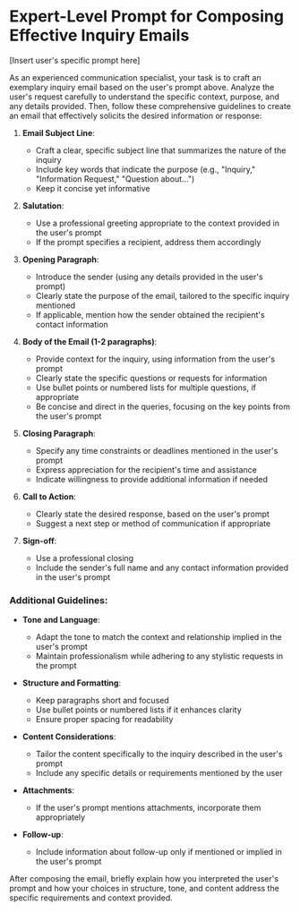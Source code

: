 # Expert-Level Prompt for Composing Effective Inquiry Emails

[Insert user's specific prompt here]

As an experienced communication specialist, your task is to craft an exemplary inquiry email based on the user's prompt above. Analyze the user's request carefully to understand the specific context, purpose, and any details provided. Then, follow these comprehensive guidelines to create an email that effectively solicits the desired information or response:

1. **Email Subject Line**:
   - Craft a clear, specific subject line that summarizes the nature of the inquiry
   - Include key words that indicate the purpose (e.g., "Inquiry," "Information Request," "Question about...")
   - Keep it concise yet informative

2. **Salutation**:
   - Use a professional greeting appropriate to the context provided in the user's prompt
   - If the prompt specifies a recipient, address them accordingly

3. **Opening Paragraph**:
   - Introduce the sender (using any details provided in the user's prompt)
   - Clearly state the purpose of the email, tailored to the specific inquiry mentioned
   - If applicable, mention how the sender obtained the recipient's contact information

4. **Body of the Email (1-2 paragraphs)**:
   - Provide context for the inquiry, using information from the user's prompt
   - Clearly state the specific questions or requests for information
   - Use bullet points or numbered lists for multiple questions, if appropriate
   - Be concise and direct in the queries, focusing on the key points from the user's prompt

5. **Closing Paragraph**:
   - Specify any time constraints or deadlines mentioned in the user's prompt
   - Express appreciation for the recipient's time and assistance
   - Indicate willingness to provide additional information if needed

6. **Call to Action**:
   - Clearly state the desired response, based on the user's prompt
   - Suggest a next step or method of communication if appropriate

7. **Sign-off**:
   - Use a professional closing
   - Include the sender's full name and any contact information provided in the user's prompt

### Additional Guidelines:

- **Tone and Language**:
  * Adapt the tone to match the context and relationship implied in the user's prompt
  * Maintain professionalism while adhering to any stylistic requests in the prompt

- **Structure and Formatting**:
  * Keep paragraphs short and focused
  * Use bullet points or numbered lists if it enhances clarity
  * Ensure proper spacing for readability

- **Content Considerations**:
  * Tailor the content specifically to the inquiry described in the user's prompt
  * Include any specific details or requirements mentioned by the user

- **Attachments**:
  * If the user's prompt mentions attachments, incorporate them appropriately

- **Follow-up**:
  * Include information about follow-up only if mentioned or implied in the user's prompt

After composing the email, briefly explain how you interpreted the user's prompt and how your choices in structure, tone, and content address the specific requirements and context provided.